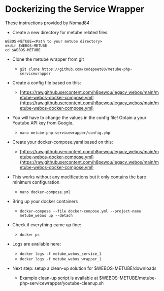 # Dockerizing the Service Wrapper

These instructions provided by Nomad84

+ Create a new directory for metube related files
```
WEBOS-METUBE=<Path to your metube directory>
mkdir $WEBOS-METUBE
cd $WEBOS-METUBE
```

+ Clone the metube wrapper from git
    + `git clone https://github.com/codepoet80/metube-php-servicewrapper`

+ Create a config file based on this:
    + [https://raw.githubusercontent.com/h8pewou/legacy_webos/main/metube-webos-docker-compose.yml](https://raw.githubusercontent.com/h8pewou/legacy_webos/main/metube-webos-docker-compose.yml)
+ You will have to change the values in the config file! Obtain a your Youtube API key from Google.
    + `nano metube-php-servicewrapper/config.php`

+ Create your docker-compose.yaml based on this:
    + [https://raw.githubusercontent.com/h8pewou/legacy_webos/main/metube-webos-docker-compose.yml](https://raw.githubusercontent.com/h8pewou/legacy_webos/main/metube-webos-docker-compose.yml)
+ This works without any modifications but it only contains the bare minimum configuration.
    + `nano docker-compose.yml`

+ Bring up your docker containers
    + `docker-compose --file docker-compose.yml --project-name metube_webos up --detach`

+ Check if everything came up fine:
    + `docker ps`

+ Logs are available here:
    + `docker logs -f metube_webos_service_1`
    + `docker logs -f metube_webos_wrapper_1`

+ Next step: setup a clean-up solution for $WEBOS-METUBE/downloads
    + Example clean-up script is available at $WEBOS-METUBE/metube-php-servicewrapper/youtube-cleanup.sh 